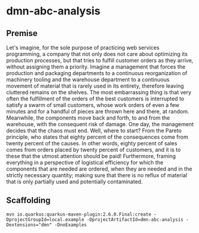 # dmn-abc-analysis

## Premise

Let's imagine, for the sole purpose of practicing web services programming, a company that not only does not care about optimizing its production processes, but that tries to fulfill customer orders as they arrive, without assigning them a priority.
Imagine a management that forces the production and packaging departments to a continuous reorganization of machinery tooling and the warehouse department to a continuous movement of material that is rarely used in its entirety, therefore leaving cluttered remains on the shelves.
The most embarrassing thing is that very often the fulfillment of the orders of the best customers is interrupted to satisfy a swarm of small customers, whose work orders of even a few minutes and for a handful of pieces are thrown here and there, at random.
Meanwhile, the components move back and forth, to and from the warehouse, with the consequent risk of damage.
One day, the management decides that the chaos must end.
Well, where to start?
From the Pareto principle, who states that eighty percent of the consequences come from twenty percent of the causes.
In other words, eighty percent of sales comes from orders placed by twenty percent of customers, and it is to these that the utmost attention should be paid!
Furthermore, framing everything in a perspective of logistical efficiency for which the components that are needed are ordered, when they are needed and in the strictly necessary quantity; making sure that there is no reflux of material that is only partially used and potentially contaminated.

## Scaffolding

```shell
mvn io.quarkus:quarkus-maven-plugin:2.6.0.Final:create -DprojectGroupId=local.example -DprojectArtifactId=dmn-abc-analysis -Dextensions="dmn" -DnoExamples
```
